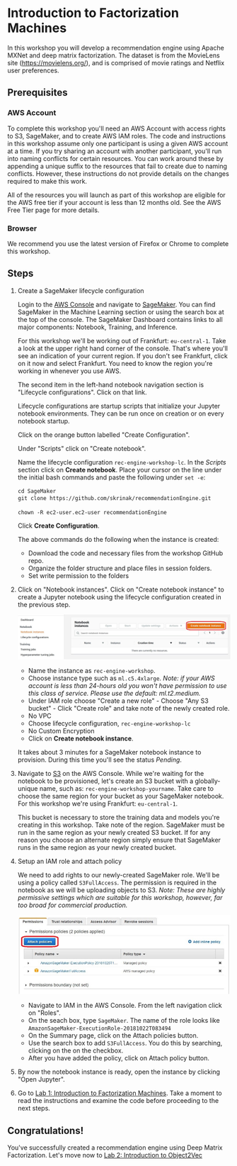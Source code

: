 # Introduction to Factorization Machines

In this workshop you will develop a recommendation engine using Apache MXNet and deep matrix factorization. The dataset is from the MovieLens site (https://movielens.org/), and is comprised of movie ratings and Netflix user preferences. 

## Prerequisites
### AWS Account

To complete this workshop you'll need an AWS Account with access rights to S3, SageMaker, and to create AWS IAM roles. The code and instructions in this workshop assume only one participant is using a given AWS account at a time. If you try sharing an account with another participant, you'll run into naming conflicts for certain resources. You can work around these by appending a unique suffix to the resources that fail to create due to naming conflicts. However, these instructions do not provide details on the changes required to make this work.

All of the resources you will launch as part of this workshop are eligible for the AWS free tier if your account is less than 12 months old. See the AWS Free Tier page for more details.

### Browser

We recommend you use the latest version of Firefox or Chrome to complete this workshop.

## Steps

1. Create a SageMaker lifecycle configuration

    Login to the [AWS Console](https://aws.amazon.com/console/) and navigate to [SageMaker](https://console.aws.amazon.com/sagemaker/). You can find SageMaker in the Machine Learning section or using the search box at the top of the console. The SageMaker Dashboard contains links to all major components: Notebook, Training, and Inference. 
    
    For this workshop we'll be working out of Frankfurt: ```eu-central-1```. Take a look at the upper right hand corner of the console. That's where you'll see an indication of your current region. If you don't see Frankfurt, click on it now and select Frankfurt. You need to know the region you're working in whenever you use AWS.

    The second item in the left-hand notebook navigation section is "Lifecycle configurations". Click on that link.

    Lifecycle configurations are startup scripts that initialize your Jupyter notebook environments. They can be run once on creation or on every notebook startup.

    Click on the orange button labelled "Create Configuration".

    Under "Scripts" click on "Create notebook".

    Name the lifecycle configuration ```rec-engine-workshop-lc```. In the *Scripts* section click on **Create notebook**. Place your cursor on the line under the initial bash commands and paste the following under ```set -e```:

    ```
    cd SageMaker
    git clone https://github.com/skrinak/recommendationEngine.git
 
    chown -R ec2-user.ec2-user recommendationEngine
    ```

    Click **Create Configuration**.

    The above commands do the following when the instance is created:
    - Download the code and necessary files from the workshop GitHub repo.
    - Organize the folder structure and place files in session folders.
    - Set write permission to the folders

1. Click on "Notebook instances". Click on "Create notebook instance" to create a Jupyter notebook using the lifecycle configuration created in the previous step.

    ![Notebook Instance](images/notebook-instance.jpg)

    - Name the instance as ```rec-engine-workshop```.
    - Choose instance type such as ```ml.c5.4xlarge```. *Note: if your AWS account is less than 24-hours old you won't have permission to use this class of service. Please use the default: ml.t2.medium.*
    - Under IAM role choose "Create a new role"
            - Choose "Any S3 bucket"
            - Click "Create role" and take note of the newly created role.
    - No VPC
    - Choose lifecycle configuration, ```rec-engine-workshop-lc```
    - No Custom Encryption
    - Click on **Create notebook instance**.

    It takes about 3 minutes for a SageMaker notebook instance to provision. During this time you'll see the status *Pending*.

1. Navigate to [S3](https://console.aws.amazon.com/s3) on the AWS Console. While we're waiting for the notebook to be provisioned, let's create an S3 bucket with a globally-unique name, such as: ```rec-engine-workshop-yourname```. Take care to choose the same region for your bucket as your SageMaker notebook. For this workshop we're using Frankfurt: ```eu-central-1```.

    This bucket is necessary to store the training data and models you're creating in this workshop. Take note of the region. SageMaker must be run in the same region as your newly created S3 bucket. If for any reason you choose an alternate region simply ensure that SageMaker runs in the same region as your newly created bucket.

1. Setup an IAM role and attach policy

    We need to add rights to our newly-created SageMaker role.  We'll be using a policy called ```S3FullAccess```. The permission is required in the notebook as we will be uploading objects to S3. *Note: These are highly permissive settings which are suitable for this workshop, however, far too broad for commercial production.*

    ![SageMaker IAM](images/sagemaker-iam.jpg)

    - Navigate to IAM in the AWS Console. From the left navigation click on "Roles".
    - On the seach box, type ```SageMaker```. The name of the role looks like ```AmazonSageMaker-ExecutionRole-20181022T083494```
    - On the Summary page, click on the Attach policies button.
    - Use the search box to add ```S3FullAccess```. You do this by searching, clicking on the on the checkbox. 
    - After you have added the policy, click on Attach policy button.

1. By now the notebook instance is ready, open the instance by clicking "Open Jupyter". 

1. Go to [Lab 1: Introduction to Factorization Machines](MXNet_Deep_Matrix_Factorization.ipynb). Take a moment to read the instructions and examine the code before proceeding to the next steps.

 ## Congratulations!

You've successfully created a recommendation engine using Deep Matrix Factorization. Let's move now to [Lab 2: Introduction to Object2Vec](../Lab2%20-%20Introduction%20to%20Object2Vec)
